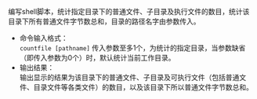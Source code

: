 编写shell脚本，统计指定目录下的普通文件、子目录及执行文件的数目，统计该目录下所有普通文件字节数总和，目录的路径名字由参数传入。  
* 命令输入格式：  
  ```countfile [pathname]```
  传入参数至多1个，为统计的指定目录，当参数缺省（即传入参数为0个）时，默认统计当前工作目录。
* 输出结果：  
  输出显示的结果为该目录下的普通文件、子目录及可执行文件（包括普通文件、目录文件等各类文件）的数目，以及该目录下所以普通文件字节数总和。
